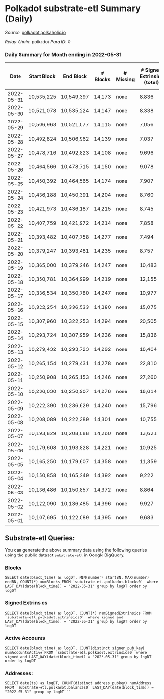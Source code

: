 # Polkadot substrate-etl Summary (Daily)

_Source_: [polkadot.polkaholic.io](https://polkadot.polkaholic.io)

*Relay Chain*: polkadot
*Para ID*: 0



### Daily Summary for Month ending in 2022-05-31


| Date | Start Block | End Block | # Blocks | # Missing | # Signed Extrinsics (total) | # Active Accounts | # Addresses with Balances | # Events | # Transfers | # XCM Transfers In | # XCM Transfers Out |
| ---- | ----------- | --------- | -------- | --------- | --------------------------- | ----------------- | ------------------------- | -------- | ----------- | ------------------ | ------------------- |
| 2022-05-31 | 10,535,225 | 10,549,397 | 14,173 | none  | 8,836 | 3,962 | 973,744 | 294,881 | 7,702 ($83,308,978) | 169 ($11,948,649) | 589 ($12,556,888) |
| 2022-05-30 | 10,521,078 | 10,535,224 | 14,147 | none  | 8,338 | 3,524 |  | 284,020 | 6,876 ($150,909,612) | 141 ($295,923) | 390 ($1,290,800) |
| 2022-05-29 | 10,506,963 | 10,521,077 | 14,115 | none  | 7,056 | 3,012 |  | 279,940 | 5,688 ($103,668,095) | 92 ($225,793) | 363 ($305,668) |
| 2022-05-28 | 10,492,824 | 10,506,962 | 14,139 | none  | 7,037 | 3,055 | 971,413 | 277,790 | 5,675 ($28,434,101) | 111 ($615,326) | 380 ($648,379) |
| 2022-05-27 | 10,478,716 | 10,492,823 | 14,108 | none  | 9,696 | 4,031 | 970,745 | 292,332 | 8,318 ($150,618,874) | 175 ($904,139) | 488 ($885,030) |
| 2022-05-26 | 10,464,566 | 10,478,715 | 14,150 | none  | 9,078 | 3,935 | 969,904 | 293,097 | 7,941 ($66,756,302) | 125 ($634,584) | 459 ($1,757,738) |
| 2022-05-25 | 10,450,392 | 10,464,565 | 14,174 | none  | 7,907 | 3,508 |  | 285,508 | 6,587 ($185,386,591) | 165 ($750,828) | 487 ($1,280,433) |
| 2022-05-24 | 10,436,188 | 10,450,391 | 14,204 | none  | 8,760 | 3,823 |  | 290,455 | 7,484 ($81,150,897) | 221 ($2,596,975) | 608 ($2,976,880) |
| 2022-05-23 | 10,421,973 | 10,436,187 | 14,215 | none  | 8,745 | 3,836 |  | 291,767 | 7,498 ($171,808,686) | 103 ($657,356) | 442 ($362,215) |
| 2022-05-22 | 10,407,759 | 10,421,972 | 14,214 | none  | 7,858 | 3,537 |  | 283,877 | 6,665 ($74,865,313) | 105 ($268,010) | 410 ($845,756) |
| 2022-05-21 | 10,393,482 | 10,407,758 | 14,277 | none  | 7,494 | 3,340 | 966,814 | 281,312 | 6,371 ($20,878,622) | 91 ($755,730) | 476 ($720,850) |
| 2022-05-20 | 10,379,247 | 10,393,481 | 14,235 | none  | 8,757 | 3,761 |  | 289,745 | 7,378 ($67,793,045) | 99 ($955,920) | 503 ($960,502) |
| 2022-05-19 | 10,365,000 | 10,379,246 | 14,247 | none  | 10,483 | 4,668 |  | 301,338 | 9,004 ($208,436,643) | 134 ($1,389,536) | 662 ($993,521) |
| 2022-05-18 | 10,350,781 | 10,364,999 | 14,219 | none  | 12,155 | 4,743 |  | 314,703 | 10,015 ($295,606,768) | 14 ($31,028.60) | 44 ($34,063.84) |
| 2022-05-17 | 10,336,534 | 10,350,780 | 14,247 | none  | 10,977 | 4,753 |  | 308,436 | 9,164 ($153,782,630) | 163 ($1,165,448) | 622 ($1,557,861) |
| 2022-05-16 | 10,322,254 | 10,336,533 | 14,280 | none  | 15,075 | 8,661 |  | 350,235 | 13,333 ($195,343,544) | 108 ($673,252) | 520 ($685,502) |
| 2022-05-15 | 10,307,960 | 10,322,253 | 14,294 | none  | 20,505 | 13,700 |  | 401,619 | 18,511 ($262,697,197) | 122 ($707,874) | 492 ($620,604) |
| 2022-05-14 | 10,293,724 | 10,307,959 | 14,236 | none  | 15,836 | 8,078 |  | 347,476 | 13,978 ($103,471,478) | 118 ($1,345,377) | 488 ($1,465,842) |
| 2022-05-13 | 10,279,432 | 10,293,723 | 14,292 | none  | 18,464 | 6,920 |  | 363,512 | 17,117 ($151,018,011) | 196 ($2,437,021) | 684 ($1,309,361) |
| 2022-05-12 | 10,265,154 | 10,279,431 | 14,278 | none  | 22,810 | 8,820 |  | 393,851 | 22,714 ($203,142,211) | 306 ($6,099,681) | 988 ($6,511,331) |
| 2022-05-11 | 10,250,908 | 10,265,153 | 14,246 | none  | 27,260 | 9,536 |  | 430,505 | 23,470 ($378,706,414) | 404 ($36,118,243) | 1,605 ($45,357,424) |
| 2022-05-10 | 10,236,630 | 10,250,907 | 14,278 | none  | 18,614 | 6,775 |  | 374,160 | 17,751 ($172,907,687) | 239 ($11,664,208) | 1,757 ($15,593,739) |
| 2022-05-09 | 10,222,390 | 10,236,629 | 14,240 | none  | 15,796 | 6,351 |  | 359,969 | 15,348 ($255,123,072) | 255 ($898,747) | 982 ($2,069,104) |
| 2022-05-08 | 10,208,089 | 10,222,389 | 14,301 | none  | 10,755 | 4,238 |  | 329,589 | 8,329 ($83,680,724) | 160 ($2,126,384) | 619 ($3,914,229) |
| 2022-05-07 | 10,193,829 | 10,208,088 | 14,260 | none  | 13,621 | 7,865 |  | 354,177 | 11,058 ($96,056,571) | 176 ($511,363) | 625 ($4,935,109) |
| 2022-05-06 | 10,179,608 | 10,193,828 | 14,221 | none  | 10,925 | 4,833 |  | 302,622 | 9,262 ($88,265,795) | 223 ($323,156) | 886 ($4,064,465) |
| 2022-05-05 | 10,165,250 | 10,179,607 | 14,358 | none  | 11,359 | 4,814 |  | 303,517 | 10,127 ($142,039,372) | 252 ($692,119) | 958 ($4,491,208) |
| 2022-05-04 | 10,150,858 | 10,165,249 | 14,392 | none  | 9,222 | 4,057 |  | 289,445 | 7,571 ($74,692,027) | 16 ($1,881.65) | 213 ($278,826) |
| 2022-05-03 | 10,136,486 | 10,150,857 | 14,372 | none  | 8,864 | 3,989 |  | 289,550 | 7,534 ($80,444,503) |   |   |
| 2022-05-02 | 10,122,090 | 10,136,485 | 14,396 | none  | 9,927 | 5,047 |  | 305,052 | 8,845 ($328,388,880) |   |   |
| 2022-05-01 | 10,107,695 | 10,122,089 | 14,395 | none  | 9,683 | 4,249 |  | 297,290 | 8,882 ($145,330,415) |   |   |

## Substrate-etl Queries:
You can generate the above summary data using the following queries using the public dataset `substrate-etl` in Google BigQuery:


### Blocks
```
SELECT date(block_time) as logDT, MIN(number) startBN, MAX(number) endBN, COUNT(*) numBlocks FROM `substrate-etl.polkadot.blocks0`  where LAST_DAY(date(block_time)) = "2022-05-31" group by logDT order by logDT
```


### Signed Extrinsics
```
SELECT date(block_time) as logDT, COUNT(*) numSignedExtrinsics FROM `substrate-etl.polkadot.extrinsics0`  where signed and LAST_DAY(date(block_time)) = "2022-05-31" group by logDT order by logDT
```


### Active Accounts
```
SELECT date(block_time) as logDT, COUNT(distinct signer_pub_key) numAccountsActive FROM `substrate-etl.polkadot.extrinsics0` where signed and LAST_DAY(date(block_time)) = "2022-05-31" group by logDT order by logDT
```


### Addresses:
```
SELECT date(ts) as logDT, COUNT(distinct address_pubkey) numAddress FROM `substrate-etl.polkadot.balances0` LAST_DAY(date(block_time)) = "2022-05-31" group by logDT```

